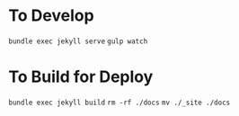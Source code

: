 # To Develop
`bundle exec jekyll serve`
`gulp watch`

# To Build for Deploy
`bundle exec jekyll build`
`rm -rf ./docs`
`mv ./_site ./docs`
